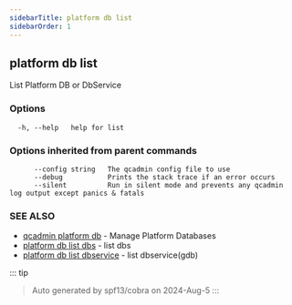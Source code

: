 ```yaml
---
sidebarTitle: platform db list
sidebarOrder: 1
---
```


## platform db list

List Platform DB or DbService

### Options

```
  -h, --help   help for list
```

### Options inherited from parent commands

```
      --config string   The qcadmin config file to use
      --debug           Prints the stack trace if an error occurs
      --silent          Run in silent mode and prevents any qcadmin log output except panics & fatals
```

### SEE ALSO

* [qcadmin platform db](platform_db.md)	 - Manage Platform Databases
* [platform db list dbs](platform_db_list_dbs.md)	 - list dbs
* [platform db list dbservice](platform_db_list_dbservice.md)	 - list dbservice(gdb)

::: tip
>Auto generated by spf13/cobra on 2024-Aug-5
:::